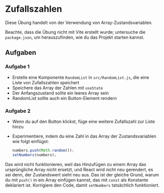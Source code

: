 # Zufallszahlen

Diese Übung handelt von der Verwendung von Array-Zustandsvariablen.

Beachte, dass die Übung nicht mit Vite erstellt wurde; untersuche die `package.json`, um herauszufinden, wie du das Projekt starten kannst.

## Aufgaben

### Aufgabe 1

- Erstelle eine Komponente `RandomList` in `src/RandomList.js`, die eine Liste von Zufallszahlen speichert
- Speichere das Array der Zahlen mit `useState`
- Der Anfangszustand sollte ein leeres Array sein
- RandomList sollte auch ein Button-Element rendern

### Aufgabe 2

- Wenn du auf den Button klickst, füge eine weitere Zufallszahl zur Liste hinzu
- Experimentiere, indem du eine Zahl in das Array der Zustandsvariablen wie folgt einfügst:

  ```js
  numbers.push(Math.random());
  setNumbers(numbers);
  ```

Das wird nicht funktionieren, weil das Hinzufügen zu einem Array das ursprüngliche Array nicht ersetzt, und React wird nicht neu gerendert, es sei denn, der Zustandswert sieht neu aus. Das ist der gleiche Grund, warum du mit `push()` in ein Array einfügen kannst, das mit `const` als Konstante deklariert ist. Korrigiere den Code, damit `setNumbers` tatsächlich funktioniert.
